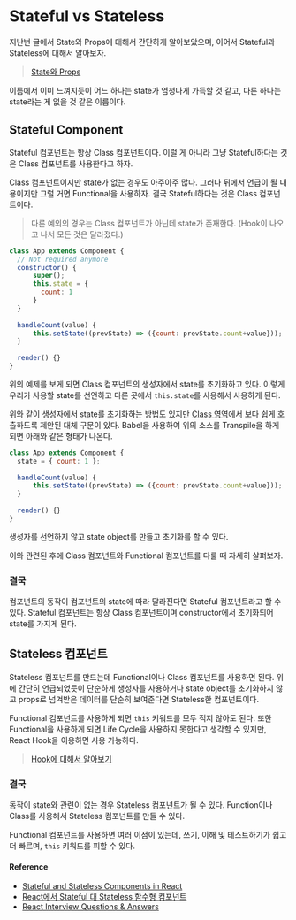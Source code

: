 # Stateful vs Stateless

지난번 글에서 State와 Props에 대해서 간단하게 알아보았으며, 이어서 Stateful과 Stateless에 대해서 알아보자.

> [State와 Props](https://github.com/SeonHyungJo/React-Dev-Note/blob/master/Posts/StateVSProps.md)

이름에서 이미 느껴지듯이 어느 하나는 state가 엄청나게 가득할 것 같고, 다른 하나는 state라는 게 없을 것 같은 이름이다. 

## **Stateful Component**

Stateful 컴포넌트는 항상 Class 컴포넌트이다. 이럴 게 아니라 그냥 Stateful하다는 것은 Class 컴포넌트를 사용한다고 하자. 

Class 컴포넌트이지만 state가 없는 경우도 아주아주 많다. 그러나 뒤에서 언급이 될 내용이지만 그럴 거면 Functional을 사용하자. 결국 Stateful하다는 것은 Class 컴포넌트이다.

> 다른 예외의 경우는 Class 컴포넌트가 아닌데 state가 존재한다. (Hook이 나오고 나서 모든 것은 달라졌다.)

```jsx
class App extends Component {
  // Not required anymore
  constructor() {
      super();
      this.state = {
        count: 1
      }
  }
  
  handleCount(value) {
      this.setState((prevState) => ({count: prevState.count+value}));
  }
 
  render() {}
}
```

위의 예제를 보게 되면 Class 컴포넌트의 생성자에서 state를 초기화하고 있다. 이렇게 우리가 사용할 state를 선언하고 다른 곳에서 `this.state`를 사용해서 사용하게 된다. 

위와 같이 생성자에서 state를 초기화하는 방법도 있지만 [Class 영역](https://github.com/tc39/proposal-class-fields)에서 보다 쉽게 호출하도록 제안된 대체 구문이 있다. Babel을 사용하여 위의 소스를 Transpile을 하게 되면 아래와 같은 형태가 나온다.

```jsx
class App extends Component {
  state = { count: 1 };
   
  handleCount(value) {
      this.setState((prevState) => ({count: prevState.count+value}));
  }
 
  render() {}
}
```

생성자를 선언하지 않고 state object를 만들고 초기화를 할 수 있다.

이와 관련된 후에 Class 컴포넌트와 Functional 컴포넌트를 다룰 때 자세히 살펴보자.

### 결국

컴포넌트의 동작이 컴포넌트의 state에 따라 달라진다면 Stateful 컴포넌트라고 할 수 있다. Stateful 컴포넌트는 항상 Class 컴포넌트이며 constructor에서 초기화되어 state를 가지게 된다.

## **Stateless 컴포넌트**

Stateless 컴포넌트를 만드는데 Functional이나 Class 컴포넌트를 사용하면 된다. 위에 간단히 언급되었듯이 단순하게 생성자를 사용하거나 state object를 초기화하지 않고 props로 넘겨받은 데이터를 단순히 보여준다면 Stateless한 컴포넌트이다. 

Functional 컴포넌트를 사용하게 되면 `this` 키워드를 모두 적지 않아도 된다. 또한 Functional을 사용하게 되면 Life Cycle을 사용하지 못한다고 생각할 수 있지만, React Hook을 이용하면 사용 가능하다.

> [Hook에 대해서 알아보기](https://github.com/SeonHyungJo/React-Dev-Note/blob/master/Posts/Hook.md)

### 결국

동작이 state와 관련이 없는 경우 Stateless 컴포넌트가 될 수 있다. Function이나 Class를 사용해서 Stateless 컴포넌트를 만들 수 있다. 

Functional 컴포넌트를 사용하면 여러 이점이 있는데, 쓰기, 이해 및 테스트하기가 쉽고 더 빠르며, `this` 키워드를 피할 수 있다.

#### Reference 

- [Stateful and Stateless Components in React](https://programmingwithmosh.com/javascript/stateful-stateless-components-react/)
- [React에서 Stateful 대 Stateless 함수형 컴포넌트](https://code.tutsplus.com/ko/tutorials/stateful-vs-stateless-functional-components-in-react--cms-29541)
- [React Interview Questions & Answers](https://github.com/sudheerj/reactjs-interview-questions)
